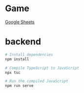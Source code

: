 # Game
[Google Sheets](https://docs.google.com/spreadsheets/d/1KxyG1NFunCMgIsFTx_xRbkm21_MNciRZpo4Cnk8m7t8/edit?gid=0#gid=0)

# backend
```bash
# Install dependencies
npm install

# Compile TypeScript to JavaScript
npx tsc

# Run the compiled JavaScript
npm run serve